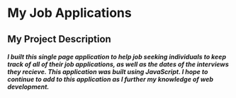 # My Job Applications

## My Project Description
##### I built this single page application to help job seeking individuals to keep track of all of their job applications, as well as the dates of the interviews they recieve. This application was built using JavaScript. I hope to continue to add to this application as I further my knowledge of web development. 